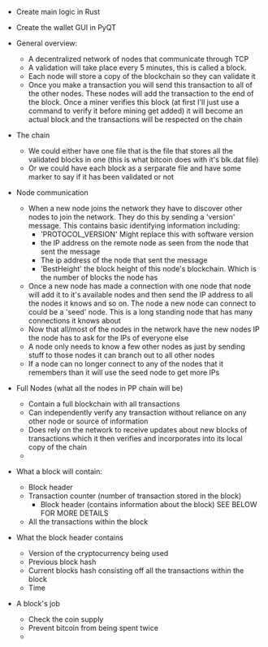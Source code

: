 - Create main logic in Rust
- Create the wallet GUI in PyQT

- General overview:
	- A decentralized network of nodes that communicate through TCP
	- A validation will take place every 5 minutes, this is called a block.
	- Each node will store a copy of the blockchain so they can validate it
	- Once you make a transaction you will send this transaction to all of the other nodes. These nodes will add the transaction to the end of the block. Once a miner verifies this block (at first I'll just use a command to verify it before mining get added) it will become an actual block and the transactions will be respected on the chain

- The chain
	- We could either have one file that is the file that stores all the validated blocks in one (this is what bitcoin does with it's blk.dat file)
	- Or we could have each block as a serparate file and have some marker to say if it has been validated or not

- Node communication
	- When a new node joins the network they have to discover other nodes to join the network. They do this by sending a 'version' message. This contains basic identifying information including:
		- 'PROTOCOL_VERSION' Might replace this with software version
		- the IP address on the remote node as seen from the node that sent the message
		- The ip address of the node that sent the message
		- 'BestHeight' the block height of this node's blockchain. Which is the number of blocks the node has
	- Once a new node has made a connection with one node that node will add it to it's available nodes and then send the IP address to all the nodes it knows and so on. The node a new node can connect to could be a 'seed' node. This is a long standing node that has many connections it knows about
	- Now that all/most of the nodes in the network have the new nodes IP the node has to ask for the IPs of everyone else
	- A node only needs to know a few other nodes as just by sending stuff to those nodes it can branch out to all other nodes
	- If a node can no longer connect to any of the nodes that it remembers than it will use the seed node to get more IPs

- Full Nodes (what all the nodes in PP chain will be)
	- Contain a full blockchain with all transactions
	- Can independently verify any transaction without reliance on any other node or source of information
	- Does rely on the network to receive updates about new blocks of transactions which it then verifies and incorporates into its local copy of the chain
	- 

- What a block will contain:
	- Block header
	- Transaction counter (number of transaction stored in the block)
		- Block header (contains information about the block) SEE BELOW FOR MORE DETAILS
	- All the transactions within the block
- What the block header contains
	- Version of the cryptocurrency being used
	- Previous block hash
	- Current blocks hash consisting off all the transactions within the block
	- Time

- A block's job
	- Check the coin supply
	- Prevent bitcoin from being spent twice
	- 